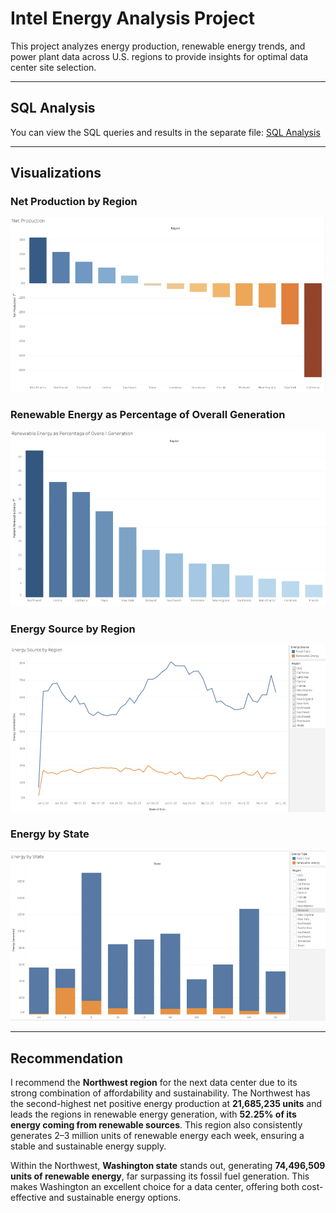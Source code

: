 # Intel Energy Analysis Project

This project analyzes energy production, renewable energy trends, and power plant data across U.S. regions to provide insights for optimal data center site selection.

---

## SQL Analysis

You can view the SQL queries and results in the separate file: [SQL Analysis](SQL-Analysis.md)

---

## Visualizations

### Net Production by Region
![Net Production by Region](images/net-production-region.png)

### Renewable Energy as Percentage of Overall Generation
![Renewable Energy as Percentage of Overall Generation](images/renewable-pct.png)

### Energy Source by Region
![Energy Source by Region](images/energy-region.png)

### Energy by State
![Energy by State](images/energy-state.png)

---

## Recommendation

I recommend the **Northwest region** for the next data center due to its strong combination of affordability and sustainability. The Northwest has the second-highest net positive energy production at **21,685,235 units** and leads the regions in renewable energy generation, with **52.25% of its energy coming from renewable sources**. This region also consistently generates 2–3 million units of renewable energy each week, ensuring a stable and sustainable energy supply.  

Within the Northwest, **Washington state** stands out, generating **74,496,509 units of renewable energy**, far surpassing its fossil fuel generation. This makes Washington an excellent choice for a data center, offering both cost-effective and sustainable energy options.



